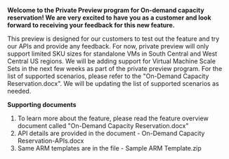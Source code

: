 **Welcome to the Private Preview program for On-demand capacity reservation! We are very excited to have you as a customer and look forward to receiving your feedback for this new feature.**

This preview is designed for our customers to test out the feature and try our APIs and provide any feedback. For now, private preview will only support limited SKU sizes for standalone VMs in South Central and West Central US regions. We will be adding support for Virtual Machine Scale Sets in the next few weeks as part of the private preview program. For the list of supported scenarios, please refer to the "On-Demand Capacity Reservation.docx". We will be updating the list of supported scenarios as needed. 


**Supporting documents**
1. To learn more about the feature, please read the feature overview document called "On-Demand Capacity Reservation.docx"
2. API details are provided in the document - On-Demand Capacity Reservation-APIs.docx
3. Same ARM templates are in the file - Sample ARM Template.zip


